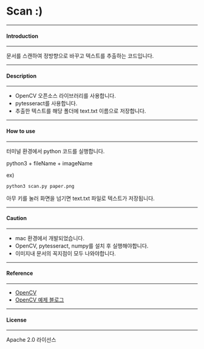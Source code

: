 # Scan :)
---

#### Introduction
---
문서를 스캔하여 정방향으로 바꾸고 텍스트를 추출하는 코드입니다.

---
#### Description
---
+ OpenCV 오픈소스 라이브러리를 사용합니다.
+ pytesseract를 사용합니다.
+ 추출한 텍스트를 해당 폴더에 text.txt 이름으로 저장합니다.

---
#### How to use
---
터미널 환경에서 python 코드를 실행합니다.

python3 + fileName + imageName

ex)
```
python3 scan.py paper.png
```

아무 키를 눌러 화면을 넘기면 text.txt 파일로 텍스트가 저장됩니다.

---
#### Caution
---
+ mac 환경에서 개발되었습니다.
+ OpenCV, pytesseract, numpy를 설치 후 실행해야합니다.
+ 이미지내 문서의 꼭지점이 모두 나와야합니다.

---
#### Reference
---
+ [OpenCV](https://opencv.org)
+ [OpenCV 예제 블로그](https://cori.tistory.com/132)

---
#### License
---
Apache 2.0 라이선스